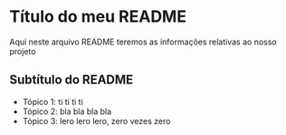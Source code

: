 # Título do meu README

Aqui neste arquivo README teremos as informações relativas ao nosso projeto

## Subtítulo do README

- Tópico 1: ti ti ti ti
- Tópico 2: bla bla bla bla
- Tópico 3: lero lero lero, zero vezes zero